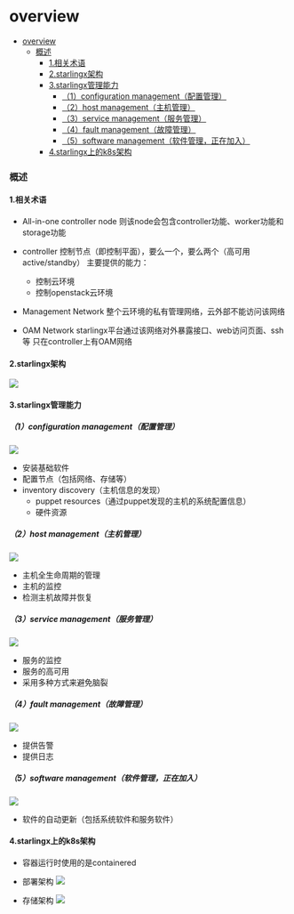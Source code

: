 # overview

<!-- @import "[TOC]" {cmd="toc" depthFrom=1 depthTo=6 orderedList=false} -->
<!-- code_chunk_output -->

- [overview](#overview)
    - [概述](#概述)
      - [1.相关术语](#1相关术语)
      - [2.starlingx架构](#2starlingx架构)
      - [3.starlingx管理能力](#3starlingx管理能力)
        - [（1）configuration management（配置管理）](#1configuration-management配置管理)
        - [（2）host management（主机管理）](#2host-management主机管理)
        - [（3）service management（服务管理）](#3service-management服务管理)
        - [（4）fault management（故障管理）](#4fault-management故障管理)
        - [（5）software management（软件管理，正在加入）](#5software-management软件管理正在加入)
      - [4.starlingx上的k8s架构](#4starlingx上的k8s架构)

<!-- /code_chunk_output -->

### 概述

#### 1.相关术语

* All-in-one controller node
则该node会包含controller功能、worker功能和storage功能

* controller
控制节点（即控制平面），要么一个，要么两个（高可用active/standby）
主要提供的能力：
  * 控制云环境
  * 控制openstack云环境

* Management Network
整个云环境的私有管理网络，云外部不能访问该网络

* OAM Network
starlingx平台通过该网络对外暴露接口、web访问页面、ssh等
只在controller上有OAM网络

#### 2.starlingx架构
![](./imgs/overview_01.png)

#### 3.starlingx管理能力

##### （1）configuration management（配置管理）
![](./imgs/cm_01.png)
* 安装基础软件
* 配置节点（包括网络、存储等）
* inventory discovery（主机信息的发现）
  * puppet resources（通过puppet发现的主机的系统配置信息）
  * 硬件资源

##### （2）host management（主机管理）
![](./imgs/hm_01.png)
* 主机全生命周期的管理
* 主机的监控
* 检测主机故障并恢复

##### （3）service management（服务管理）
![](./imgs/sm_01.png)
* 服务的监控
* 服务的高可用
* 采用多种方式来避免脑裂

##### （4）fault management（故障管理）
![](./imgs/fm_01.png)
* 提供告警
* 提供日志

##### （5）software management（软件管理，正在加入）
![](./imgs/som_01.png)
* 软件的自动更新（包括系统软件和服务软件）

#### 4.starlingx上的k8s架构
* 容器运行时使用的是containered

* 部署架构
![](./imgs/overview_02.png)

* 存储架构
![](./imgs/overview_03.png)
